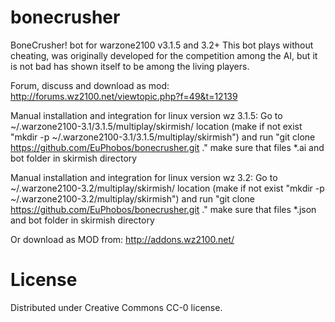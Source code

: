 bonecrusher
===========

BoneCrusher! bot for warzone2100 v3.1.5 and 3.2+
This bot plays without cheating, was originally developed for the competition among the AI,
but it is not bad has shown itself to be among the living players.

Forum, discuss and download as mod: http://forums.wz2100.net/viewtopic.php?f=49&t=12139

Manual installation and integration for linux version wz 3.1.5:
Go to ~/.warzone2100-3.1/3.1.5/multiplay/skirmish/ location
(make if not exist "mkdir -p ~/.warzone2100-3.1/3.1.5/multiplay/skirmish")
and run "git clone https://github.com/EuPhobos/bonecrusher.git ."
make sure that files *.ai and bot folder in skirmish directory

Manual installation and integration for linux version wz 3.2:
Go to ~/.warzone2100-3.2/multiplay/skirmish/ location
(make if not exist "mkdir -p ~/.warzone2100-3.2/multiplay/skirmish")
and run "git clone https://github.com/EuPhobos/bonecrusher.git ."
make sure that files *.json and bot folder in skirmish directory

Or download as MOD from: http://addons.wz2100.net/

License
=======

Distributed under Creative Commons CC-0 license.